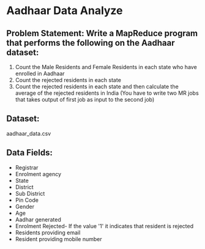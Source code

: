 # Aadhaar Data Analyze

## Problem Statement: Write a MapReduce program that performs the following on the Aadhaar dataset:
1. Count the Male Residents and Female Residents in each state who have enrolled in Aadhaar
2. Count the rejected residents in each state
3. Count the rejected residents in each state and then calculate the average of the rejected residents in India (You have to write two MR jobs that takes output of first job as input to the second job)

## Dataset: 
aadhaar_data.csv

## Data Fields:
- Registrar
- Enrolment agency
- State
- District
- Sub District
- Pin Code
- Gender
- Age
- Aadhar generated
- Enrolment Rejected- If the value '1'  it indicates that resident is rejected
- Residents providing email
- Resident providing mobile number
